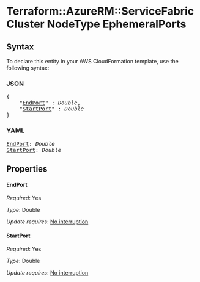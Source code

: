 # Terraform::AzureRM::ServiceFabricCluster NodeType EphemeralPorts

## Syntax

To declare this entity in your AWS CloudFormation template, use the following syntax:

### JSON

<pre>
{
    "<a href="#endport" title="EndPort">EndPort</a>" : <i>Double</i>,
    "<a href="#startport" title="StartPort">StartPort</a>" : <i>Double</i>
}
</pre>

### YAML

<pre>
<a href="#endport" title="EndPort">EndPort</a>: <i>Double</i>
<a href="#startport" title="StartPort">StartPort</a>: <i>Double</i>
</pre>

## Properties

#### EndPort

_Required_: Yes

_Type_: Double

_Update requires_: [No interruption](https://docs.aws.amazon.com/AWSCloudFormation/latest/UserGuide/using-cfn-updating-stacks-update-behaviors.html#update-no-interrupt)

#### StartPort

_Required_: Yes

_Type_: Double

_Update requires_: [No interruption](https://docs.aws.amazon.com/AWSCloudFormation/latest/UserGuide/using-cfn-updating-stacks-update-behaviors.html#update-no-interrupt)

